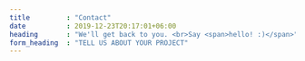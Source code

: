 ```yaml
---
title         : "Contact"
date          : 2019-12-23T20:17:01+06:00
heading       : "We'll get back to you. <br>Say <span>hello! :)</span>"
form_heading  : "TELL US ABOUT YOUR PROJECT"
---
```


